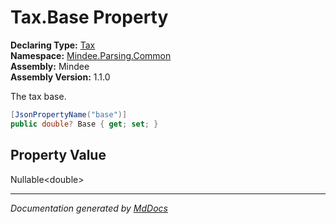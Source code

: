 ﻿<!--  
  <auto-generated>   
    The contents of this file were generated by a tool.  
    Changes to this file may be list if the file is regenerated  
  </auto-generated>   
-->

# Tax.Base Property

**Declaring Type:** [Tax](../index.md)  
**Namespace:** [Mindee.Parsing.Common](../../index.md)  
**Assembly:** Mindee  
**Assembly Version:** 1.1.0

The tax base.

```csharp
[JsonPropertyName("base")]
public double? Base { get; set; }
```

## Property Value

Nullable\<double\>

___

*Documentation generated by [MdDocs](https://github.com/ap0llo/mddocs)*
